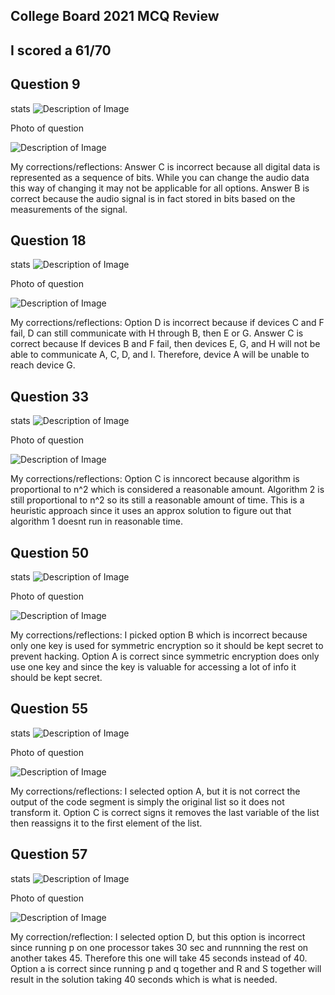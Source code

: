 ## College Board 2021 MCQ Review

## I scored a 61/70

## Question 9 

stats
<img src="{{site.baseurl}}/images/Q9s.png" alt="Description of Image">

Photo of question

<img src="{{site.baseurl}}/images/Q9.png" alt="Description of Image">

My corrections/reflections: Answer C is incorrect because all digital data is represented as a sequence of bits. While you can change the audio data this way of changing it may not be applicable for all options. Answer B is correct because the audio signal is in fact stored in bits based on the measurements of the signal.

## Question 18

stats
<img src="{{site.baseurl}}/images/Q18s.png" alt="Description of Image">

Photo of question

<img src="{{site.baseurl}}/images/Q18.png" alt="Description of Image">

My corrections/reflections: Option D is incorrect because if devices C and F fail, D can still communicate with H through B, then E or G. Answer C is correct because If devices B and F fail, then devices E, G, and H will not be able to communicate A, C, D, and I. Therefore, device A will be unable to reach device G.

## Question 33

stats
<img src="{{site.baseurl}}/images/Q33s.png" alt="Description of Image">

Photo of question

<img src="{{site.baseurl}}/images/Q33.png" alt="Description of Image">

My corrections/reflections: Option C is inncorect because algorithm is proportional to n^2 which is considered a reasonable amount. Algorithm 2 is still proportional to n^2 so its still a reasonable amount of time. This is a heuristic approach since it uses an approx solution to figure out that algorithm 1 doesnt run in reasonable time.

## Question 50

stats
<img src="{{site.baseurl}}/images/Q50s.png" alt="Description of Image">

Photo of question

<img src="{{site.baseurl}}/images/Q50.png" alt="Description of Image">

My corrections/reflections: I picked option B which is incorrect because only one key is used for symmetric encryption so it should be kept secret to prevent hacking. Option A is correct since symmetric encryption does only use one key and since the key is valuable for accessing a lot of info it should be kept secret.  

## Question 55

stats
<img src="{{site.baseurl}}/images/Q55s.png" alt="Description of Image">

Photo of question

<img src="{{site.baseurl}}/images/Q55.png" alt="Description of Image">

My corrections/reflections: I selected option A, but it is not correct the output of the code segment is simply the original list so it does not transform it. Option C is correct signs it removes the last variable of the list then reassigns it to the first element of the list. 

## Question 57

stats
<img src="{{site.baseurl}}/images/Q57s.png" alt="Description of Image">

Photo of question

<img src="{{site.baseurl}}/images/Q57.png" alt="Description of Image">

My correction/reflection: I selected option D, but this option is incorrect since running p on one processor takes 30 sec and runnning the rest on another takes 45. Therefore this one will take 45 seconds instead of 40. Option a is correct since running p and q together and R and S together will result in the solution taking 40 seconds which is what is needed. 
